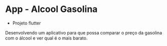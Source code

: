 # App - Alcool Gasolina

+ Projeto flutter

Desenvolvendo um aplicativo para que possa comparar o preço da gasolina com o álcool e ver qual é o mais barato.